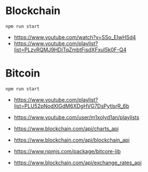 
# Blockchain 

`npm run start`

- https://www.youtube.com/watch?v=SSo_EIwHSd4 
- https://www.youtube.com/playlist?list=PLzvRQMJ9HDiTqZmbtFisdXFxul5k0F-Q4

# Bitcoin 

`npm run start`

- https://www.youtube.com/playlist?list=PLU52pNodXIGdM6XDgHVG7DsPytlsrR_6b 
- https://www.youtube.com/user/m1xolyd1an/playlists

- https://www.blockchain.com/api/charts_api
- https://www.blockchain.com/api/blockchain_api
- https://www.npmjs.com/package/bitcore-lib
- https://www.blockchain.com/api/exchange_rates_api